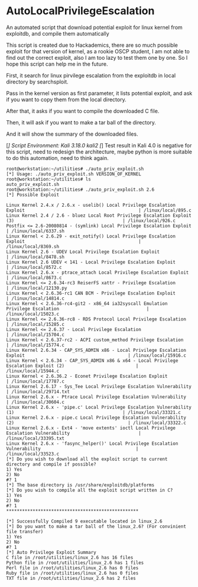 # AutoLocalPrivilegeEscalation
An automated script that download potential exploit for linux kernel from exploitdb, and compile them automatically

This script is created due to Hackademics, there are so much possible exploit for that version of kernel, as a rookie OSCP student, I am not able to find out the correct exploit, also I am too lazy to test them one by one. So I hope this script can help me in the future.

First, it search for linux pirvilege escalation from the exploitdb in local directory by searchsploit.

Pass in the kernel version as first parameter, it lists potential exploit, and ask if you want to copy them from the local directory.

After that, it asks if you want to compile the downloaded C file.

Then, it will ask if you want to make a tar ball of the directory.

And it will show the summary of the downloaded files.

[*] Script Environment: Kali 3.18.0 kali2
[*] Test result in Kali 4.0 is negative for this script, need to redesign the architecture, maybe python is more suitable to do this automation, need to think again.

```
root@workstation:~/utilities# ./auto_priv_exploit.sh 
[*] Usage: ./auto_priv_exploit.sh VERSION_OF_KERNEL
root@workstation:~/utilities# ls
auto_priv_exploit.sh
root@workstation:~/utilities# ./auto_priv_exploit.sh 2.6
[*] Possible Exploit

Linux Kernel 2.4.x / 2.6.x - uselib() Local Privilege Escalation Exploit                                           | /linux/local/895.c
Linux Kernel 2.4 / 2.6 - bluez Local Root Privilege Escalation Exploit (3)                                         | /linux/local/926.c
Postfix <= 2.6-20080814 - (symlink) Local Privilege Escalation Exploit                                             | /linux/local/6337.sh
Linux Kernel < 2.6.29 - exit_notify() Local Privilege Escalation Exploit                                           | /linux/local/8369.sh
Linux Kernel 2.6 - UDEV Local Privilege Escalation Exploit                                                         | /linux/local/8478.sh
Linux Kernel 2.6 UDEV < 141 - Local Privilege Escalation Exploit                                                   | /linux/local/8572.c
Linux Kernel 2.6.x - ptrace_attach Local Privilege Escalation Exploit                                              | /linux/local/8673.c
Linux Kernel <= 2.6.34-rc3 ReiserFS xattr - Privilege Escalation                                                   | /linux/local/12130.py
Linux Kernel < 2.6.36-rc1 CAN BCM - Privilege Escalation Exploit                                                   | /linux/local/14814.c
Linux Kernel < 2.6.36-rc4-git2 - x86_64 ia32syscall Emulation Privilege Escalation                                 | /linux/local/15023.c
Linux Kernel <= 2.6.36-rc8 - RDS Protocol Local Privilege Escalation                                               | /linux/local/15285.c
Linux Kernel <= 2.6.37 - Local Privilege Escalation                                                                | /linux/local/15704.c
Linux Kernel < 2.6.37-rc2 - ACPI custom_method Privilege Escalation                                                | /linux/local/15774.c
Linux Kernel 2.6.34 - CAP_SYS_ADMIN x86 - Local Privilege Escalation Exploit                                       | /linux/local/15916.c
Linux Kernel < 2.6.34 - CAP_SYS_ADMIN x86 & x64 - Local Privilege Escalation Exploit (2)                           | /linux/local/15944.c
Linux Kernel < 2.6.36.2 - Econet Privilege Escalation Exploit                                                      | /linux/local/17787.c
Linux Kernel 2.6.17 - Sys_Tee Local Privilege Escalation Vulnerability                                             | /linux/local/29714.txt
Linux Kernel 2.6.x - Ptrace Local Privilege Escalation Vulnerability                                               | /linux/local/30604.c
Linux Kernel 2.6.x - 'pipe.c' Local Privilege Escalation Vulnerability (1)                                         | /linux/local/33321.c
Linux Kernel 2.6.x - pipe.c Local Privilege Escalation Vulnerability (2)                                           | /linux/local/33322.c
Linux Kernel 2.6.x - Ext4 - 'move extents' ioctl Local Privilege Escalation Vulnerability                          | /linux/local/33395.txt
Linux Kernel 2.6.x - 'fasync_helper()' Local Privilege Escalation Vulnerability                                    | /linux/local/33523.c
[*] Do you wish to download all the exploit script to current directory and compile if possible?
1) Yes
2) No
#? 1
[*] The base directory is /usr/share/exploitdb/platforms
[*] Do you wish to compile all the exploit script written in C?
1) Yes
2) No
#? 1
**************************************************

[*] Successfully Compiled 9 executable located in linux_2.6
[*] Do you want to make a tar ball of the linux_2.6? (For convinient file transfer)
1) Yes
2) No
#? 1
[*] Auto Privilege Exploit Summary
C file in /root/utilities/linux_2.6 has 16 files
Python file in /root/utilities/linux_2.6 has 1 files
Perl file in /root/utilities/linux_2.6 has 0 files
Ruby file in /root/utilities/linux_2.6 has 0 files
TXT file in /root/utilities/linux_2.6 has 2 files

```
